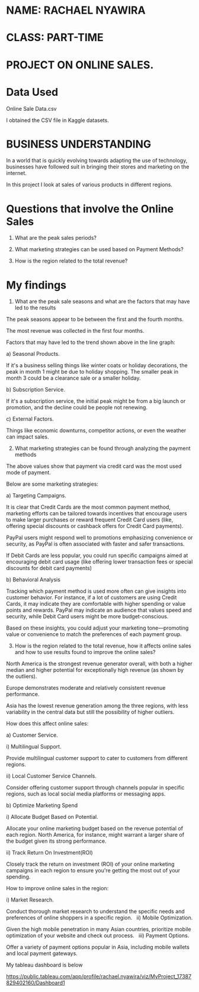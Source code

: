 # NAME: RACHAEL NYAWIRA
# CLASS: PART-TIME


# PROJECT ON ONLINE SALES.


# Data Used 
Online Sale Data.csv

I obtained the CSV file in Kaggle datasets.

# BUSINESS UNDERSTANDING
In a world that is quickly evolving towards adapting the use of technology, businesses have followed suit in bringing their stores and marketing on the internet.


In this project I look at sales of various products in different regions.


# Questions that involve the Online Sales


1. What are the peak sales periods?

2. What marketing strategies can be used based on Payment Methods?

3. How is the region related to the total revenue?

# My findings


1. What are the peak sale seasons and what are the factors that may have led to the results

The peak seasons  appear to be between the first and the fourth months.

The most revenue was collected in the first four months.

Factors that may have led to the trend shown above in the line graph:

a) Seasonal Products.

If it's a business selling things like winter coats or holiday decorations, the peak in month 1 might be due to holiday shopping. The smaller peak in month 
3 could be a clearance sale or a smaller holiday.

b) Subscription Service.

If it's a subscription service, the initial peak might be from a big launch or promotion, and the decline could be people not renewing.

c) External Factors.

Things like economic downturns, competitor actions, or even the weather can impact sales.


2.  What marketing strategies can be found through analyzing the payment methods


The above values show that payment via credit card was the most used mode of payment.

Below are some marketing strategies:

a) Targeting Campaigns.

It is clear that Credit Cards are the most common payment method, marketing efforts can be tailored towards incentives that encourage users to make larger purchases or reward frequent Credit Card users (like, offering special discounts or cashback offers for Credit Card payments).

PayPal users might respond well to promotions emphasizing convenience or security, as PayPal is often associated with faster and safer transactions.

If Debit Cards are less popular, you could run specific campaigns aimed at encouraging debit card usage (like offering lower transaction fees or special discounts for debit card payments)

b) Behavioral Analysis

Tracking which payment method is used more often can give insights into customer behavior. For instance, if a lot of customers are using Credit Cards, it may indicate they are comfortable with higher spending or value points and rewards. PayPal may indicate an audience that values speed and security, while Debit Card users might be more budget-conscious.

Based on these insights, you could adjust your marketing tone—promoting value or convenience to match the preferences of each payment group.


3. How is the region related to the total revenue, how it affects online sales and how to use results found to improve the online sales?


North America is the strongest revenue generator overall, with both a higher median and higher potential for exceptionally high revenue (as shown by the outliers).

Europe demonstrates moderate and relatively consistent revenue performance.

Asia has the lowest revenue generation among the three regions, with less variability in the central data but still the possibility of higher outliers.

How does this affect online sales:

a) Customer Service.

i) Multilingual Support.

Provide multilingual customer support to cater to customers from different regions.   

ii) Local Customer Service Channels.

Consider offering customer support through channels popular in specific regions, such as local social media platforms or messaging apps.

b) Optimize Marketing Spend

i) Allocate Budget Based on Potential.

Allocate your online marketing budget based on the revenue potential of each region. North America, for instance, might warrant a larger share of the budget given its strong performance.

ii) Track Return On Investment(ROI)

Closely track the return on investment (ROI) of your online marketing campaigns in each region to ensure you're getting the most out of your spending.

How to improve online sales in the region:

i) Market Research.

Conduct thorough market research to understand the specific needs and preferences of online shoppers in a specific region. 
  
ii) Mobile Optimization.

Given the high mobile penetration in many Asian countries, prioritize mobile optimization of your website and check out process. 
  
iii) Payment Options.

Offer a variety of payment options popular in Asia, including mobile wallets and local payment gateways.

My tableau dashboard is below

https://public.tableau.com/app/profile/rachael.nyawira/viz/MyProject_17387829402160/Dashboard1
